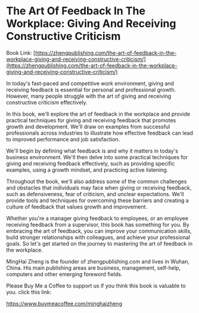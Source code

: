 # The Art Of Feedback In The Workplace: Giving And Receiving Constructive Criticism

Book Link: [https://zhengpublishing.com/the-art-of-feedback-in-the-workplace-giving-and-receiving-constructive-criticism/](https://zhengpublishing.com/the-art-of-feedback-in-the-workplace-giving-and-receiving-constructive-criticism/)

In today's fast-paced and competitive work environment, giving and receiving feedback is essential for personal and professional growth. However, many people struggle with the art of giving and receiving constructive criticism effectively.

In this book, we'll explore the art of feedback in the workplace and provide practical techniques for giving and receiving feedback that promotes growth and development. We'll draw on examples from successful professionals across industries to illustrate how effective feedback can lead to improved performance and job satisfaction.

We'll begin by defining what feedback is and why it matters in today's business environment. We'll then delve into some practical techniques for giving and receiving feedback effectively, such as providing specific examples, using a growth mindset, and practicing active listening.

Throughout the book, we'll also address some of the common challenges and obstacles that individuals may face when giving or receiving feedback, such as defensiveness, fear of criticism, and unclear expectations. We'll provide tools and techniques for overcoming these barriers and creating a culture of feedback that values growth and improvement.

Whether you're a manager giving feedback to employees, or an employee receiving feedback from a supervisor, this book has something for you. By embracing the art of feedback, you can improve your communication skills, build stronger relationships with colleagues, and achieve your professional goals. So let's get started on the journey to mastering the art of feedback in the workplace.

MingHai Zheng is the founder of zhengpublishing.com and lives in Wuhan, China. His main publishing areas are business, management, self-help, computers and other emerging foreword fields.

Please Buy Me a Coffee to support us if you think this book is valuable to you. click this link:

https://www.buymeacoffee.com/minghaizheng
